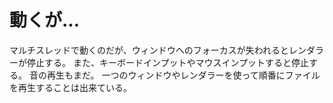 
# 動くが...
マルチスレッドで動くのだが、ウィンドウへのフォーカスが失われるとレンダラーが停止する。
また、キーボードインプットやマウスインプットすると停止する。
音の再生もまだ。
一つのウィンドウやレンダラーを使って順番にファイルを再生することは出来ている。



